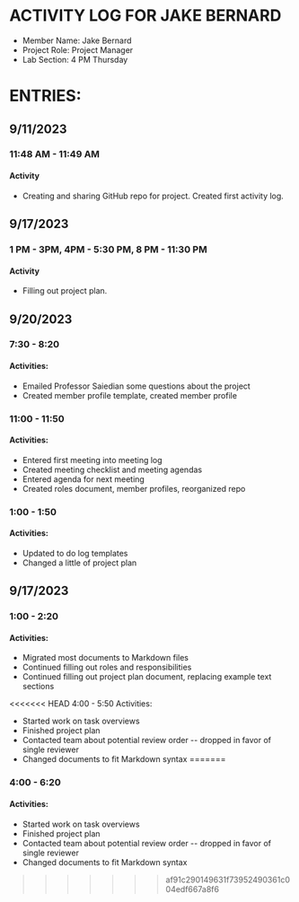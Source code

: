 # ACTIVITY LOG FOR JAKE BERNARD
- Member Name: Jake Bernard
- Project Role: Project Manager
- Lab Section: 4 PM Thursday

# ENTRIES:
## 9/11/2023
### 11:48 AM - 11:49 AM
#### Activity
- Creating and sharing GitHub repo for project. Created first activity log.

## 9/17/2023
### 1 PM - 3PM, 4PM - 5:30 PM, 8 PM - 11:30 PM
#### Activity
- Filling out project plan.

## 9/20/2023
### 7:30 - 8:20
#### Activities:
- Emailed Professor Saiedian some questions about the project
- Created member profile template, created member profile

### 11:00 - 11:50
#### Activities:
  - Entered first meeting into meeting log
  - Created meeting checklist and meeting agendas
  - Entered agenda for next meeting
  - Created roles document, member profiles, reorganized repo

### 1:00 - 1:50
#### Activities:
  - Updated to do log templates
  - Changed a little of project plan
  
## 9/17/2023
### 1:00 - 2:20
#### Activities:
  - Migrated most documents to Markdown files
  - Continued filling out roles and responsibilities
  - Continued filling out project plan document, replacing example text sections

<<<<<<< HEAD
  4:00 - 5:50
Activities:
  - Started work on task overviews
  - Finished project plan
  - Contacted team about potential review order -- dropped in favor of single reviewer
  - Changed documents to fit Markdown syntax
=======
### 4:00 - 6:20
#### Activities:
  - Started work on task overviews
  - Finished project plan
  - Contacted team about potential review order -- dropped in favor of single reviewer
  - Changed documents to fit Markdown syntax
>>>>>>> af91c290149631f73952490361c004edf667a8f6

